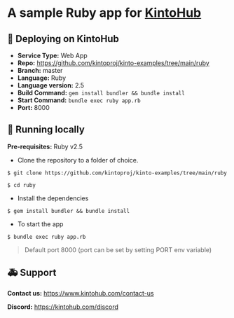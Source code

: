 # A sample Ruby app for [KintoHub](https://kintohub.com)

## :rocket: Deploying on KintoHub

- **Service Type:** Web App
- **Repo:** https://github.com/kintoproj/kinto-examples/tree/main/ruby
- **Branch:** master
- **Language:** Ruby
- **Language version:** 2.5
- **Build Command:** `gem install bundler && bundle install`
- **Start Command:** `bundle exec ruby app.rb`
- **Port:** 8000

## :hammer: Running locally

**Pre-requisites:** Ruby v2.5

- Clone the repository to a folder of choice.

```
$ git clone https://github.com/kintoproj/kinto-examples/tree/main/ruby

$ cd ruby
```

- Install the dependencies

```
$ gem install bundler && bundle install
```

- To start the app

```
$ bundle exec ruby app.rb
```
> Default port 8000 (port can be set by setting PORT env variable)

## :ambulance: Support

**Contact us:** https://www.kintohub.com/contact-us

**Discord:** https://kintohub.com/discord
